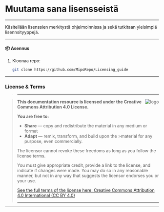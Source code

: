 
# Muutama sana lisensseistä
---

Käsitellään lisenssien merkitystä ohjelmoinnissa ja sekä tutkitaan yleisimpiä lisennsityyppejä.

---
#### 📦 Asennus

1. Kloonaa repo:
   ```bash
   git clone https://github.com/MipoRepo/Licensing_guide

---
### License & Terms
>---

><img src="repo_transparent_100.png" alt="logo" style="float: right;">
>
>__This documentation resource is licensed under the Creative Commons Attribution 4.0 License.__
>
>__You are free to:__
>- __Share__ — copy and redistribute the material in any medium or format
>- __Adapt__ — remix, transform, and build upon the >material for any purpose, even commercially.
>
>The licensor cannot revoke these freedoms as long as you follow the license terms.
>
>You must give appropriate credit, provide a link to the license, and indicate if changes were made. 
>You may do so in any reasonable manner, but not in any way that suggests the licensor endorses you or your use.
>
>[See the full terms of the license here: Creative Commons Attribution 4.0 International (CC BY 4.0)](https://creativecommons.org/licenses/by/4.0/)
>
>---
---
